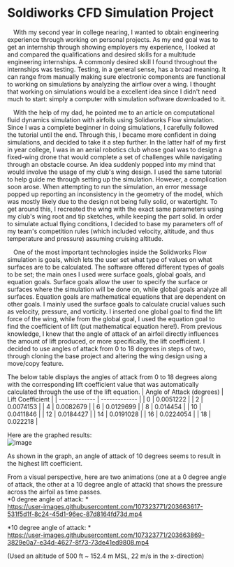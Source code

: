 # Soldiworks CFD Simulation Project

&emsp;With my second year in college nearing, I wanted to obtain engineering experience through working on personal projects. As my end goal was to get an internship through showing employers my experience, I looked at and compared the qualifications and desired skills for a multitude engineering internships. A commonly desired skill I found throughout the internships was testing. Testing, in a general sense, has a broad meaning. It can range from manually making sure electronic components are functional to working on simulations by analyzing the airflow over a wing. I thought that working on simulations would be a excellent idea since I didn't need much to start: simply a computer with simulation software downloaded to it. 

&emsp;With the help of my dad, he pointed me to an article on computational fluid dynamics simulation with airfoils using Solidworks Flow simulation. Since I was a complete beginner in doing simulations, I carefully followed the tutorial until the end. Through this, I became more confident in doing simulations, and decided to take it a step further. In the latter half of my first in year college, I was in an aerial robotics club whose goal was to design a fixed-wing drone that would complete a set of challenges while navigating through an obstacle course. An idea suddenly popped into my mind that would involve the usage of my club's wing design. I used the same tutorial to help guide me through setting up the simulation. However, a complication soon arose. When attempting to run the simulation, an error message popped up reporting an inconsistency in the geometry of the model, which was mostly likely due to the design not being fully solid, or watertight. To get around this, I recreated the wing with the exact same parameters using my club's wing root and tip sketches, while keeping the part solid. In order to simulate actual flying conditions, I decided to base my parameters off of my team's competition rules (which included velocity, altitude, and thus temperature and pressure) assuming cruising altitude. 

&emsp;One of the most important technologies inside the Solidworks Flow simulation is goals, which lets the user set what type of values on what surfaces are to be calculated. The software offered different types of goals to be set; the main ones I used were surface goals, global goals, and equation goals. Surface goals allow the user to specify the surface or surfaces where the simulation will be done on, while global goals analyze all surfaces. Equation goals are mathematical equations that are dependent on other goals. I mainly used the surface goals to calculate crucial values such as velocity, pressure, and vorticity. I inserted one global goal to find the lift force of the wing, while from the global goal, I used the equation goal to find the coefficient of lift (put mathematical equation here!). From previous knowledge, I knew that the angle of attack of an airfoil directly influences the amount of lift produced, or more specifically, the lift coefficient. I decided to use angles of attack from 0 to 18 degrees in steps of two, through cloning the base project and altering the wing design using a move/copy feature. 

The below table displays the angles of attack from 0 to 18 degrees along with the corresponding lift coefficient value that was automatically calculated through the use of the lift equation.
| Angle of Attack (degrees)  | Lift Coefficient |
| ------------- | ------------- |
| 0  | 0.0051222  |
| 2  | 0.0074153  |
| 4  | 0.0082679  |
| 6  | 0.0129699  |
| 8  | 0.014454  |
| 10  | 0.0411846  |
| 12  | 0.0184427  |
| 14  | 0.0191028  |
| 16  | 0.0224054  |
| 18  | 0.022218  |

Here are the graphed results:  
![image](https://user-images.githubusercontent.com/107323771/203658252-a6828f71-7a58-4047-9ebc-b0e2815b2987.png)  

As shown in the graph, an angle of attack of 10 degrees seems to result in the highest lift coefficient.  

From a visual perspective, here are two animations (one at a 0 degree angle of attack, the other at a 10 degree angle of attack) that shows the pressure across the airfoil as time passes.  
*0 degree angle of attack: *  
https://user-images.githubusercontent.com/107323771/203663617-531f5d1f-8c24-45d1-96ec-87d8164fd73d.mp4

*10 degree angle of attack: *  
https://user-images.githubusercontent.com/107323771/203663869-3829e0a7-e34d-4627-8f73-73de41ed9808.mp4  

(Used an altitude of 500 ft ~ 152.4 m MSL, 22 m/s in the x-direction)
